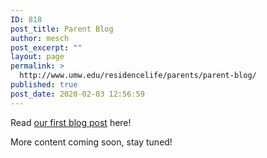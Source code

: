 ```yaml
---
ID: 818
post_title: Parent Blog
author: mesch
post_excerpt: ""
layout: page
permalink: >
  http://www.umw.edu/residencelife/parents/parent-blog/
published: true
post_date: 2020-02-03 12:56:59
---
```

Read <a href="http://www.umw.edu/residencelife/2020/02/03/first-post/">our first blog post</a> here!

More content coming soon, stay tuned!
